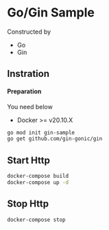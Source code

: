 # Go/Gin Sample

Constructed by

* Go
* Gin

## Instration
#### Preparation

You need below

* Docker >= v20.10.X

```bash
go mod init gin-sample
go get github.com/gin-gonic/gin
```

## Start Http

```bash
docker-compose build
docker-compose up -d
```

## Stop Http

```bash
docker-compose stop
```

